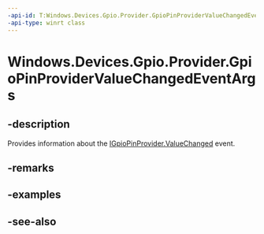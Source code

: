 ```yaml
---
-api-id: T:Windows.Devices.Gpio.Provider.GpioPinProviderValueChangedEventArgs
-api-type: winrt class
---
```


<!-- Class syntax.
public class GpioPinProviderValueChangedEventArgs : Windows.Devices.Gpio.Provider.IGpioPinProviderValueChangedEventArgs
-->

# Windows.Devices.Gpio.Provider.GpioPinProviderValueChangedEventArgs

## -description
Provides information about the [IGpioPinProvider.ValueChanged](igpiopinprovider_valuechanged.md) event.

## -remarks

## -examples

## -see-also
